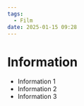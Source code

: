 ```yaml
---
tags:
  - Film
date: 2025-01-15 09:28
---
```


# Information

- Information 1
- Information 2
- Information 3